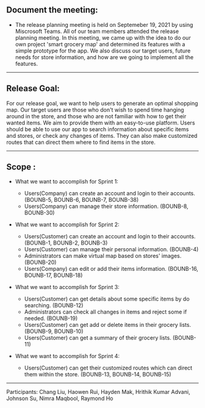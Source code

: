 ## Document the meeting: 

 - The release planning meeting is held on Septemeber 19, 2021 by using Miscrosoft Teams. All of our team members attended the release planning meeting. In this meeting, we came up with the idea to do our own project 'smart grocery map' and determined its features with a simple prototype for the app. We also discuss our target users, future needs for store information, and how are we going to implement all the features. 

---

## Release Goal: 
For our release goal, we want to help users to generate an optimal shopping map. Our target users are those who don't wish to spend time hanging around in the store, and those who are not familiar with how to get their wanted items. We aim to provide them with an easy-to-use platform. Users should be able to use our app to search information about specific items and stores, or check any changes of items. They can also make customized routes that can direct them where to find items in the store. 

---

## Scope :

 - What we want to accomplish for Sprint 1:
   - Users(Company) can create an account and login to their accounts. (BOUNB-5, BOUNB-6, BOUNB-7, BOUNB-38)
   - Users(Company) can manage their store information. (BOUNB-8, BOUNB-30)
   
 - What we want to accomplish for Sprint 2:
   - Users(Customer) can create an account and login to their accounts. (BOUNB-1, BOUNB-2, BOUNB-3)
   - Users(Customer) can manage their personal information. (BOUNB-4)
   - Administrators can make virtual map based on stores' images. (BOUNB-20)
   - Users(Company) can edit or add their items information. (BOUNB-16, BOUNB-17, BOUNB-18)

 - What we want to accomplish for Sprint 3:
   - Users(Customer) can get details about some specific items by do searching. (BOUNB-12)
   - Administrators can check all changes in items and reject some if needed. (BOUNB-19)
   - Users(Customer) can get add or delete items in their grocery lists. (BOUNB-9, BOUNB-10)
   - Users(Customer) can get a summary of their grocery lists. (BOUNB-11)


 - What we want to accomplish for Sprint 4:
   - Users(Customer) can get their customized routes which can direct them within the store. (BOUNB-13, BOUNB-14, BOUNB-15)

--- 

Participants: 
Chang Liu, Haowen Rui, Hayden Mak, Hrithik Kumar Advani, Johnson Su, Nimra Maqbool, Raymond Ho
